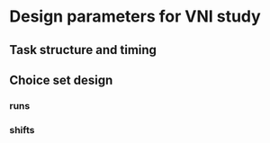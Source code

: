 # Design parameters for VNI study
## Task structure and timing

## Choice set design

### runs
### shifts
